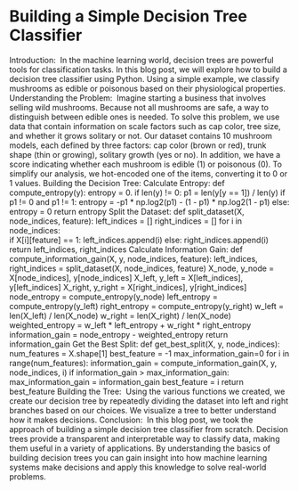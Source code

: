 # Building a Simple Decision Tree Classifier
Introduction: 
In the machine learning world, decision trees are powerful tools for classification tasks. In this blog post, we will explore how to build a decision tree classifier using Python. Using a simple example, we classify mushrooms as edible or poisonous based on their physiological properties.
Understanding the Problem: 
Imagine starting a business that involves selling wild mushrooms. Because not all mushrooms are safe, a way to distinguish between edible ones is needed. To solve this problem, we use data that contain information on scale factors such as cap color, tree size, and whether it grows solitary or not. Our dataset contains 10 mushroom models, each defined by three factors: cap color (brown or red), trunk shape (thin or growing), solitary growth (yes or no). In addition, we have a score indicating whether each mushroom is edible (1) or poisonous (0). To simplify our analysis, we hot-encoded one of the items, converting it to 0 or 1 values.
Building the Decision Tree:
Calculate Entropy:
def compute_entropy(y):
    entropy = 0.
    if len(y) != 0:
        p1 = len(y[y == 1]) / len(y) 
        if p1 != 0 and p1 != 1:
            entropy = -p1 * np.log2(p1) - (1 - p1) * np.log2(1 - p1)
        else:
            entropy = 0
    return entropy
Split the Dataset:
def split_dataset(X, node_indices, feature):
    left_indices = []
    right_indices = []
    for i in node_indices:   
        if X[i][feature] == 1:
            left_indices.append(i)
        else:
            right_indices.append(i)
    return left_indices, right_indices
Calculate Information Gain:
def compute_information_gain(X, y, node_indices, feature):
    left_indices, right_indices = split_dataset(X, node_indices, feature)
    X_node, y_node = X[node_indices], y[node_indices]
    X_left, y_left = X[left_indices], y[left_indices]
    X_right, y_right = X[right_indices], y[right_indices]
    node_entropy = compute_entropy(y_node)
    left_entropy = compute_entropy(y_left)
    right_entropy = compute_entropy(y_right)
    w_left = len(X_left) / len(X_node)
    w_right = len(X_right) / len(X_node)
    weighted_entropy = w_left * left_entropy + w_right * right_entropy
    information_gain = node_entropy - weighted_entropy
    return information_gain
Get the Best Split:
def get_best_split(X, y, node_indices):   
    num_features = X.shape[1]
    best_feature = -1
    max_information_gain=0
    for i in range(num_features):
        information_gain = compute_information_gain(X, y, node_indices, i)
        if information_gain > max_information_gain:
            max_information_gain = information_gain
            best_feature = i
    return best_feature
Building the Tree: 
Using the various functions we created, we create our decision tree by repeatedly dividing the dataset into left and right branches based on our choices. We visualize a tree to better understand how it makes decisions.
Conclusion: 
In this blog post, we took the approach of building a simple decision tree classifier from scratch. Decision trees provide a transparent and interpretable way to classify data, making them useful in a variety of applications. By understanding the basics of building decision trees you can gain insight into how machine learning systems make decisions and apply this knowledge to solve real-world problems.
